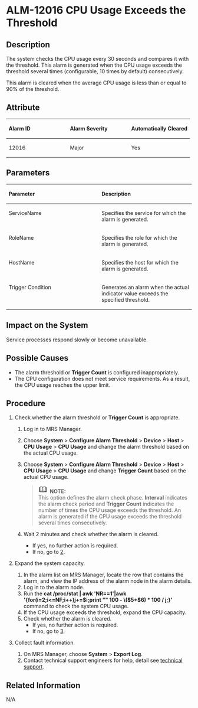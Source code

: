 # ALM-12016 CPU Usage Exceeds the Threshold<a name="EN-US_TOPIC_0125375366"></a>

## Description<a name="s46cb8d291b2a44bca16fdcfbeaaab9a4"></a>

The system checks the CPU usage every 30 seconds and compares it with the threshold. This alarm is generated when the CPU usage exceeds the threshold several times \(configurable, 10 times by default\) consecutively.

This alarm is cleared when the average CPU usage is less than or equal to 90% of the threshold.

## **Attribute**<a name="s65eedc4596874ff3a3c469ddcd132005"></a>

<a name="te5a2dcee04c34f0a82430f0383ad353f"></a>
<table><thead align="left"><tr id="rd28a233721d54d84a091c63c7253da33"><th class="cellrowborder" valign="top" width="33.33333333333333%" id="mcps1.1.4.1.1"><p id="aa9d4417fd44f4ff692d82a26e981e66b"><a name="aa9d4417fd44f4ff692d82a26e981e66b"></a><a name="aa9d4417fd44f4ff692d82a26e981e66b"></a><strong id="a348afdb8385540318af5c7cf408cd5bb"><a name="a348afdb8385540318af5c7cf408cd5bb"></a><a name="a348afdb8385540318af5c7cf408cd5bb"></a>Alarm ID</strong></p>
</th>
<th class="cellrowborder" valign="top" width="33.33333333333333%" id="mcps1.1.4.1.2"><p id="ad87774d5c26a47fdb30eca53a3c9e447"><a name="ad87774d5c26a47fdb30eca53a3c9e447"></a><a name="ad87774d5c26a47fdb30eca53a3c9e447"></a><strong id="a2b50560fe57846a09788183fbf48c365"><a name="a2b50560fe57846a09788183fbf48c365"></a><a name="a2b50560fe57846a09788183fbf48c365"></a>Alarm Severity</strong></p>
</th>
<th class="cellrowborder" valign="top" width="33.33333333333333%" id="mcps1.1.4.1.3"><p id="ab4d3714923174578830c3f39ccd3c652"><a name="ab4d3714923174578830c3f39ccd3c652"></a><a name="ab4d3714923174578830c3f39ccd3c652"></a><strong id="ad8b9b7f1cb8b44558aa0939f5cf0ca95"><a name="ad8b9b7f1cb8b44558aa0939f5cf0ca95"></a><a name="ad8b9b7f1cb8b44558aa0939f5cf0ca95"></a>Automatically Cleared</strong></p>
</th>
</tr>
</thead>
<tbody><tr id="rf7cc31cf08ef4738bce9746dc5b480c0"><td class="cellrowborder" valign="top" width="33.33333333333333%" headers="mcps1.1.4.1.1 "><p id="ac3f3722e963d4bd28f770ee9ef3a4a40"><a name="ac3f3722e963d4bd28f770ee9ef3a4a40"></a><a name="ac3f3722e963d4bd28f770ee9ef3a4a40"></a>12016</p>
</td>
<td class="cellrowborder" valign="top" width="33.33333333333333%" headers="mcps1.1.4.1.2 "><p id="aa972e6f7c7a3423aa91e86c29f34f8e2"><a name="aa972e6f7c7a3423aa91e86c29f34f8e2"></a><a name="aa972e6f7c7a3423aa91e86c29f34f8e2"></a>Major</p>
</td>
<td class="cellrowborder" valign="top" width="33.33333333333333%" headers="mcps1.1.4.1.3 "><p id="a48663e19a56b497c8c0d8a10346069f4"><a name="a48663e19a56b497c8c0d8a10346069f4"></a><a name="a48663e19a56b497c8c0d8a10346069f4"></a>Yes</p>
</td>
</tr>
</tbody>
</table>

## Parameters<a name="s94b1824a6e2c4aa98470bcc05fb44782"></a>

<a name="t8d7b24233a4e4daa99a1672fe0d3cbb0"></a>
<table><thead align="left"><tr id="r82d724f3a7d9412bbe9a168b948bd17d"><th class="cellrowborder" valign="top" width="50%" id="mcps1.1.3.1.1"><p id="a977a41dcacf6463c9b12aede256f2ac9"><a name="a977a41dcacf6463c9b12aede256f2ac9"></a><a name="a977a41dcacf6463c9b12aede256f2ac9"></a><strong id="a58cbfe1bc9a64d44bc0b43d7ce971012"><a name="a58cbfe1bc9a64d44bc0b43d7ce971012"></a><a name="a58cbfe1bc9a64d44bc0b43d7ce971012"></a>Parameter</strong></p>
</th>
<th class="cellrowborder" valign="top" width="50%" id="mcps1.1.3.1.2"><p id="ae3f6108be6dc4c60b479650c235f38ce"><a name="ae3f6108be6dc4c60b479650c235f38ce"></a><a name="ae3f6108be6dc4c60b479650c235f38ce"></a><strong id="aa80b95fc5bad4551beff72a2174b7afe"><a name="aa80b95fc5bad4551beff72a2174b7afe"></a><a name="aa80b95fc5bad4551beff72a2174b7afe"></a>Description</strong></p>
</th>
</tr>
</thead>
<tbody><tr id="r05a9f33298f54abf85aca6c773c74ec2"><td class="cellrowborder" valign="top" width="50%" headers="mcps1.1.3.1.1 "><p id="ae368e4dd7c4e4879802526cd5fb7ac67"><a name="ae368e4dd7c4e4879802526cd5fb7ac67"></a><a name="ae368e4dd7c4e4879802526cd5fb7ac67"></a>ServiceName</p>
</td>
<td class="cellrowborder" valign="top" width="50%" headers="mcps1.1.3.1.2 "><p id="af40fed9758c54790920c32b827259adf"><a name="af40fed9758c54790920c32b827259adf"></a><a name="af40fed9758c54790920c32b827259adf"></a>Specifies the service for which the alarm is generated.</p>
</td>
</tr>
<tr id="r5439e633fee740bea6965ac42d93ba7b"><td class="cellrowborder" valign="top" width="50%" headers="mcps1.1.3.1.1 "><p id="a4710e64dec84416eb3c5adcd69fa675d"><a name="a4710e64dec84416eb3c5adcd69fa675d"></a><a name="a4710e64dec84416eb3c5adcd69fa675d"></a>RoleName</p>
</td>
<td class="cellrowborder" valign="top" width="50%" headers="mcps1.1.3.1.2 "><p id="a7f403db3dff444bc89623de473f82392"><a name="a7f403db3dff444bc89623de473f82392"></a><a name="a7f403db3dff444bc89623de473f82392"></a>Specifies the role for which the alarm is generated.</p>
</td>
</tr>
<tr id="r9dc81892b4394678aa58004b6ab49044"><td class="cellrowborder" valign="top" width="50%" headers="mcps1.1.3.1.1 "><p id="af209fedd7fab47598f0ed21abe9b4001"><a name="af209fedd7fab47598f0ed21abe9b4001"></a><a name="af209fedd7fab47598f0ed21abe9b4001"></a>HostName</p>
</td>
<td class="cellrowborder" valign="top" width="50%" headers="mcps1.1.3.1.2 "><p id="a90fbfc0ecdc242729e78dc78b3fc7058"><a name="a90fbfc0ecdc242729e78dc78b3fc7058"></a><a name="a90fbfc0ecdc242729e78dc78b3fc7058"></a>Specifies the host for which the alarm is generated.</p>
</td>
</tr>
<tr id="r827d6c8e3b8d469fbb86118e6b906bc1"><td class="cellrowborder" valign="top" width="50%" headers="mcps1.1.3.1.1 "><p id="en-us_topic_0035469888_p377010104414"><a name="en-us_topic_0035469888_p377010104414"></a><a name="en-us_topic_0035469888_p377010104414"></a>Trigger Condition</p>
</td>
<td class="cellrowborder" valign="top" width="50%" headers="mcps1.1.3.1.2 "><p id="a2ace8e99ddec42628c79709238de3b48"><a name="a2ace8e99ddec42628c79709238de3b48"></a><a name="a2ace8e99ddec42628c79709238de3b48"></a>Generates an alarm when the actual indicator value exceeds the specified threshold.</p>
</td>
</tr>
</tbody>
</table>

## Impact on the System<a name="s110660d78a57443c9cfe6902b4666136"></a>

Service processes respond slowly or become unavailable.

## Possible Causes<a name="s3b6dddeb37ea4a528eddd7503657dac2"></a>

-   The alarm threshold or  **Trigger Count**  is configured inappropriately.
-   The CPU configuration does not meet service requirements. As a result, the CPU usage reaches the upper limit.

## Procedure<a name="sf7ef6580d33a4d86bfae38d94f6a8d46"></a>

1.  Check whether the alarm threshold or  **Trigger Count**  is appropriate.
    1.  Log in to MRS Manager.
    2.  Choose  **System**  \>  **Configure Alarm Threshold**  \>  **Device**  \>  **Host**  \>  **CPU Usage**  \>  **CPU Usage**  and change the alarm threshold based on the actual CPU usage.
    3.  Choose  **System**  \>  **Configure Alarm Threshold**  \>  **Device**  \>  **Host**  \>  **CPU Usage**  \>  **CPU Usage** and change **Trigger Count**  based on the actual CPU usage.

        >![](public_sys-resources/icon-note.gif) **NOTE:**   
        >This option defines the alarm check phase.  **Interval** indicates the alarm check period and **Trigger Count**  indicates the number of times the CPU usage exceeds the threshold. An alarm is generated if the CPU usage exceeds the threshold several times consecutively.  

    4.  Wait 2 minutes and check whether the alarm is cleared.
        -   If yes, no further action is required.
        -   If no, go to  [2](#l3623d196f8124ef89158a5577edf02f3).

2.  <a name="l3623d196f8124ef89158a5577edf02f3"></a>Expand the system capacity.
    1.  In the alarm list on MRS Manager, locate the row that contains the alarm, and view the IP address of the alarm node in the alarm details.
    2.  Log in to the alarm node.
    3.  Run the  **cat /proc/stat | awk 'NR==1'|awk '\{for\(i=2;i<=NF;i++\)j+=$i;print "" 100 - \($5+$6\) \* 100 / j;\}'**  command to check the system CPU usage.
    4.  If the CPU usage exceeds the threshold, expand the CPU capacity.
    5.  Check whether the alarm is cleared.
        -   If yes, no further action is required.
        -   If no, go to  [3](#l901ed97ca6dc4ee098890a11df51cec3).

3.  <a name="l901ed97ca6dc4ee098890a11df51cec3"></a>Collect fault information.
    1.  On MRS Manager, choose  **System**  \>  **Export Log**.
    2.  Contact technical support engineers for help, detail see  [technical support](https://docs.otc.t-systems.com/en-us/public/learnmore.html).


## **Related Information**<a name="s9ac55a2087664572951deebf2e7340b2"></a>

N/A

